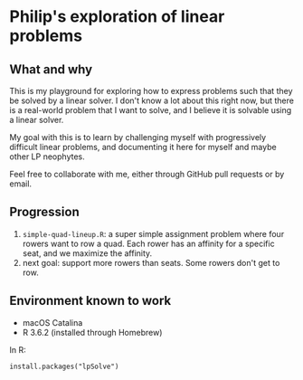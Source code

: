 # Philip's exploration of linear problems #

## What and why

This is my playground for exploring how to express problems such that they be solved by a linear solver.
I don't know a lot about this right now, but there is a real-world problem that I want to solve, and I believe
it is solvable using a linear solver.

My goal with this is to learn by challenging myself with progressively difficult linear problems,
and documenting it here for myself and maybe other LP neophytes.

Feel free to collaborate with me, either through GitHub pull requests or by email.

## Progression

1. `simple-quad-lineup.R`: a super simple assignment problem where four rowers want to row a quad.
  Each rower has an affinity for a specific seat, and we maximize the affinity.
2. next goal: support more rowers than seats.  Some rowers don't get to row.

## Environment known to work

* macOS Catalina
* R 3.6.2 (installed through Homebrew)

In R:

    install.packages("lpSolve")